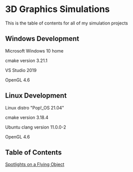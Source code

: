 # 3D Graphics Simulations

This is the table of contents for all of my simulation projects

## Windows Development

Microsoft Windows 10 home

cmake version 3.21.1

VS Studio 2019

OpenGL 4.6

## Linux Development

Linux distro "Pop!_OS 21.04"

cmake version 3.18.4

Ubuntu clang version 11.0.0-2

OpenGL 4.6

## Table of Contents

[Spotlights on a Flying Object](https://github.com/TallDave67/Environmental_Simulation_1)
